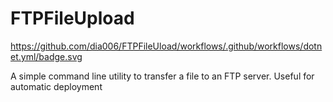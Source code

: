 # FTPFileUpload

https://github.com/dia006/FTPFileUload/workflows/.github/workflows/dotnet.yml/badge.svg

A simple command line utility to transfer a file to an FTP server. Useful for automatic deployment
